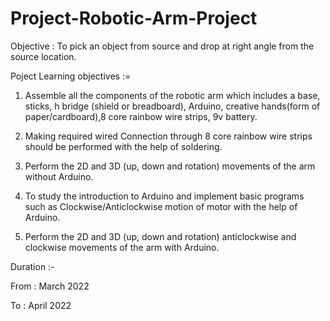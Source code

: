 # Project-Robotic-Arm-Project

Objective : To pick an object from source and drop at right angle from the source location.



Poject Learning objectives :=

1. Assemble all the components of the robotic arm which includes a base, sticks, h bridge (shield or breadboard), Arduino, creative hands(form of paper/cardboard),8 core rainbow wire strips, 9v battery.

2. Making required wired Connection through 8 core rainbow wire strips should be performed with the help of soldering.

3. Perform the 2D and 3D (up, down and rotation) movements of the arm without Arduino. 

4. To study the introduction to Arduino and implement basic programs such as Clockwise/Anticlockwise motion of motor with the help of Arduino.

5. Perform the 2D and 3D (up, down and rotation) anticlockwise and clockwise movements of the arm with Arduino.




Duration :-

From : March 2022

To : April 2022
